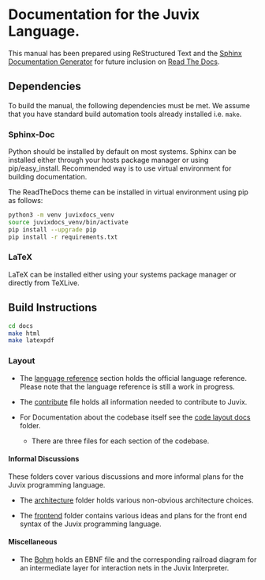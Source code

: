 # Documentation for the Juvix Language.


This manual has been prepared using ReStructured Text and the [Sphinx Documentation Generator](https://www.sphinx-doc.org) for future inclusion on [Read The Docs](https://readthedocs.org).

## Dependencies

To build the manual, the following dependencies must be met. We assume that you have standard build automation tools already installed i.e. `make`.

### Sphinx-Doc

Python should be installed by default on most systems.
Sphinx can be installed either through your hosts package manager or using pip/easy_install.
Recommended way is to use virtual environment for building documentation.

The ReadTheDocs theme can be installed in virtual environment using pip as follows:

```sh
python3 -m venv juvixdocs_venv
source juvixdocs_venv/bin/activate
pip install --upgrade pip
pip install -r requirements.txt
```

### LaTeX

LaTeX can be installed either using your systems package manager or directly from TeXLive.


## Build Instructions

```sh
cd docs
make html
make latexpdf
```

### Layout

- The [language reference](./reference) section holds the official language reference.
  Please note that the language reference is still a work in progress.

- The [contribute](./CONTRIBUTING.md) file holds all information needed to contribute
  to Juvix.

- For Documentation about the codebase itself see the [code layout docs](./Code) folder.
  + There are three files for each section of the codebase.

#### Informal Discussions

These folders cover various discussions and more informal plans for the
Juvix programming language.

- The [architecture](./Architecture) folder holds various non-obvious
  architecture choices.

- The [frontend](./Frontend) folder contains various ideas and plans
  for the front end syntax of the Juvix programming language.

#### Miscellaneous

- The [Bohm](./Bohm) holds an EBNF file and the corresponding railroad diagram
  for an intermediate layer for interaction nets in the Juvix Interpreter.

